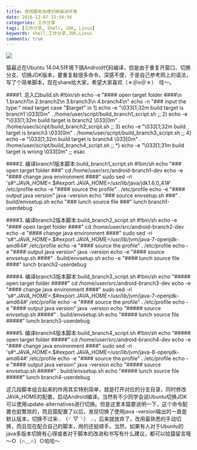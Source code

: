 ```yaml
---
title: 使用脚本快捷切换编译环境
date: 2016-12-07 15:56:56
categories: 工作分享
tags: [工作分享, Shell, JDK, Linux]
keywords: shell,工作分享,JDK,Linux
comments: true
---
```


![](http://upload-images.jianshu.io/upload_images/1489253-70f9233a9fd46a21.jpg?imageMogr2/auto-orient/strip%7CimageView2/2/w/1240)

猿最近在Ubuntu 14.04.5环境下搞Android代码编译，但是由于重复开窗口、切换分支、切换JDK版本，要重复敲很多命令。深感不便，于是自己参考网上的语法，写了个简单脚本，现在share给大家，希望大家喜欢（＊＠ο＠＊）　哇～。

####1. 总入口build.sh
    #!bin/sh
    echo -e "#### open target folder ####\n 1.branch1\n 2.branch2\n 3.branch3\n 4.branch4\n"
    echo -n  "### input the type:"
    read target
    case "$target" in
        1)
        	echo -e "\033[1;32m build target is branch1 \033[0m"
            . /home/user/script/build_branch1_script.sh
    	;;
        2)
        	echo -e "\033[1;32m build target is branch2 \033[0m"
            . /home/user/script/build_branch2_script.sh
        	;;
        3)
        	echo -e "\033[1;32m build target is branch3 \033[0m"
        	. /home/user/script/build_branch3_script.sh
        	;;
        4)
        	echo -e "\033[1;32m build target is branch4 \033[0m"
        	. /home/user/script/build_branch4_script.sh
        	;;
        *)
        	echo -e "\033[1;31m build target is wrong \033[0m"
        	;;
    esac

####2. 编译branch1版本脚本:build_branch1_script.sh
    #!bin/sh
    echo "### open target folder ###"
    cd /home/user/src/android-branch1-dev
    echo -e "#### change java environment ####"
    sudo sed -ri 's#^.*JAVA_HOME=.*$#export JAVA_HOME=/usr/lib/java/jdk1.6.0_41#' /etc/profile
    echo -e "#### source the profile"
    . /etc/profile
    echo -e "#### output java version"
    java -version
    echo "### source envsetup.sh ###"
    . build/envsetup.sh
    echo "### lunch source file ###"
    lunch branch1-userdebug

####3. 编译branch2版本脚本:build_branch2_script.sh
    #!bin/sh
    echo -e "#### open target folder ####"
    cd /home/user/src/android-branch2-dev
    echo -e "#### change java environment ####"
    sudo sed -ri 's#^.*JAVA_HOME=.*$#export JAVA_HOME=/usr/lib/jvm/java-7-openjdk-amd64#' /etc/profile
    echo -e "#### source the profile"
    . /etc/profile
    echo -e "#### output java version"
    java -version
    echo -e "#### source envsetup.sh ####"
    . build/envsetup.sh
    echo -e "#### lunch source file ####"
    lunch branch2-userdebug


####4. 编译branch3版本脚本:build_branch3_script.sh
    #!bin/sh
    echo "##### open target folder #####"
    cd /home/user/src/android-branch3-dev
    echo -e "#### change java environment ####"
    sudo sed -ri 's#^.*JAVA_HOME=.*$#export JAVA_HOME=/usr/lib/jvm/java-7-openjdk-amd64#' /etc/profile
    echo -e "#### source the profile"
    . /etc/profile
    echo -e "#### output java version"
    java -version
    echo "##### source envsetup.sh #####"
    . build/envsetup.sh
    echo "##### lunch source file #####"
    lunch branch3-userdebug

####5. 编译branch4版本脚本:build_branch4_script.sh
    #!bin/sh
    echo "##### open target folder #####"
    cd /home/user/src/android-branch4-dev
    echo -e "#### change java environment ####"
    sudo sed -ri 's#^.*JAVA_HOME=.*$#export JAVA_HOME=/usr/lib/jvm/java-8-openjdk-amd64#' /etc/profile
    echo -e "#### source the profile"
    . /etc/profile
    echo -e "#### output java version"
    java -version
    echo "##### source envsetup.sh #####"
    . build/envsetup.sh
    echo "##### lunch source file #####"
    lunch branch4-userdebug

这几段脚本组合起来的作用其实特别简单，就是打开对应的分支目录，同时修改JAVA_HOME的配置，启动Android编译。当然有不少同学会说Ubuntu切换JDK可以使用update-alternatives进行切换。但是这里本猿要说明一下，这个命令配置也挺繁琐的，而且猿配置了以后，发现切换了使用java -version输出的一直是默认版本，切换不过来╮（╯▽╰）╭，后来就放弃了，改用最熟悉的手动切换，而且现在配合自己的脚本，用的还挺顺手。当然，如果有人对于Ubuntu的java多版本切换有心得或者对于脚本的改进和书写有什么建议，都可以给猿留言哦～Ｏ（∩＿∩）Ｏ哈哈～
